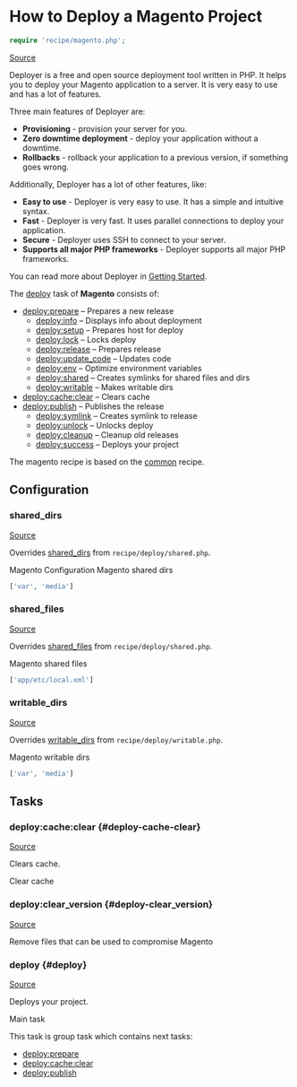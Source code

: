 <!-- DO NOT EDIT THIS FILE! -->
<!-- Instead edit recipe/magento.php -->
<!-- Then run bin/docgen -->

# How to Deploy a Magento Project

```php
require 'recipe/magento.php';
```

[Source](/recipe/magento.php)

Deployer is a free and open source deployment tool written in PHP. 
It helps you to deploy your Magento application to a server. 
It is very easy to use and has a lot of features. 

Three main features of Deployer are:
- **Provisioning** - provision your server for you.
- **Zero downtime deployment** - deploy your application without a downtime.
- **Rollbacks** - rollback your application to a previous version, if something goes wrong.

Additionally, Deployer has a lot of other features, like:
- **Easy to use** - Deployer is very easy to use. It has a simple and intuitive syntax.
- **Fast** - Deployer is very fast. It uses parallel connections to deploy your application.
- **Secure** - Deployer uses SSH to connect to your server.
- **Supports all major PHP frameworks** - Deployer supports all major PHP frameworks.

You can read more about Deployer in [Getting Started](/docs/getting-started.md).

The [deploy](#deploy) task of **Magento** consists of:
* [deploy:prepare](/docs/recipe/common.md#deploy-prepare) – Prepares a new release
  * [deploy:info](/docs/recipe/deploy/info.md#deploy-info) – Displays info about deployment
  * [deploy:setup](/docs/recipe/deploy/setup.md#deploy-setup) – Prepares host for deploy
  * [deploy:lock](/docs/recipe/deploy/lock.md#deploy-lock) – Locks deploy
  * [deploy:release](/docs/recipe/deploy/release.md#deploy-release) – Prepares release
  * [deploy:update_code](/docs/recipe/deploy/update_code.md#deploy-update_code) – Updates code
  * [deploy:env](/docs/recipe/symfony.md#deploy-env) – Optimize environment variables
  * [deploy:shared](/docs/recipe/deploy/shared.md#deploy-shared) – Creates symlinks for shared files and dirs
  * [deploy:writable](/docs/recipe/deploy/writable.md#deploy-writable) – Makes writable dirs
* [deploy:cache:clear](/docs/recipe/magento.md#deploy-cache-clear) – Clears cache
* [deploy:publish](/docs/recipe/common.md#deploy-publish) – Publishes the release
  * [deploy:symlink](/docs/recipe/deploy/symlink.md#deploy-symlink) – Creates symlink to release
  * [deploy:unlock](/docs/recipe/deploy/lock.md#deploy-unlock) – Unlocks deploy
  * [deploy:cleanup](/docs/recipe/deploy/cleanup.md#deploy-cleanup) – Cleanup old releases
  * [deploy:success](/docs/recipe/common.md#deploy-success) – Deploys your project


The magento recipe is based on the [common](/docs/recipe/common.md) recipe.

## Configuration
### shared_dirs
[Source](https://github.com/deployphp/deployer/blob/master/recipe/magento.php#L14)

Overrides [shared_dirs](/docs/recipe/deploy/shared.md#shared_dirs) from `recipe/deploy/shared.php`.

Magento Configuration
Magento shared dirs

```php title="Default value"
['var', 'media']
```


### shared_files
[Source](https://github.com/deployphp/deployer/blob/master/recipe/magento.php#L17)

Overrides [shared_files](/docs/recipe/deploy/shared.md#shared_files) from `recipe/deploy/shared.php`.

Magento shared files

```php title="Default value"
['app/etc/local.xml']
```


### writable_dirs
[Source](https://github.com/deployphp/deployer/blob/master/recipe/magento.php#L20)

Overrides [writable_dirs](/docs/recipe/deploy/writable.md#writable_dirs) from `recipe/deploy/writable.php`.

Magento writable dirs

```php title="Default value"
['var', 'media']
```



## Tasks

### deploy:cache:clear {#deploy-cache-clear}
[Source](https://github.com/deployphp/deployer/blob/master/recipe/magento.php#L26)

Clears cache.

Clear cache


### deploy:clear_version {#deploy-clear_version}
[Source](https://github.com/deployphp/deployer/blob/master/recipe/magento.php#L33)



Remove files that can be used to compromise Magento


### deploy {#deploy}
[Source](https://github.com/deployphp/deployer/blob/master/recipe/magento.php#L47)

Deploys your project.

Main task


This task is group task which contains next tasks:
* [deploy:prepare](/docs/recipe/common.md#deploy-prepare)
* [deploy:cache:clear](/docs/recipe/magento.md#deploy-cache-clear)
* [deploy:publish](/docs/recipe/common.md#deploy-publish)


